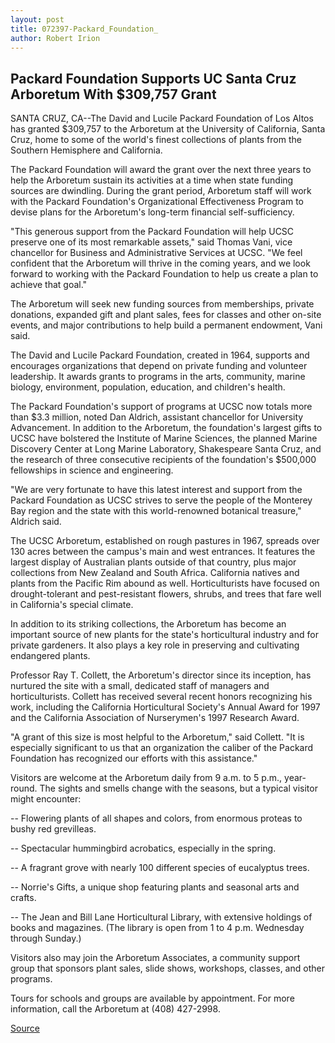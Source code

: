 ```yaml
---
layout: post
title: 072397-Packard_Foundation_
author: Robert Irion
---
```


## Packard Foundation Supports UC Santa Cruz Arboretum With $309,757 Grant

SANTA CRUZ, CA--The David and Lucile Packard Foundation of Los  Altos has granted $309,757 to the Arboretum at the University of  California, Santa Cruz, home to some of the world's finest  collections of plants from the Southern Hemisphere and California.

The Packard Foundation will award the grant over the next  three years to help the Arboretum sustain its activities at a time  when state funding sources are dwindling. During the grant period,  Arboretum staff will work with the Packard Foundation's  Organizational Effectiveness Program to devise plans for the  Arboretum's long-term financial self-sufficiency.

"This generous support from the Packard Foundation will help  UCSC preserve one of its most remarkable assets," said Thomas  Vani, vice chancellor for Business and Administrative Services at  UCSC. "We feel confident that the Arboretum will thrive in the  coming years, and we look forward to working with the Packard  Foundation to help us create a plan to achieve that goal."

The Arboretum will seek new funding sources from  memberships, private donations, expanded gift and plant sales, fees  for classes and other on-site events, and major contributions to help  build a permanent endowment, Vani said.

The David and Lucile Packard Foundation, created in 1964,  supports and encourages organizations that depend on private  funding and volunteer leadership. It awards grants to programs in  the arts, community, marine biology, environment, population,  education, and children's health.

The Packard Foundation's support of programs at UCSC now  totals more than $3.3 million, noted Dan Aldrich, assistant  chancellor for University Advancement. In addition to the Arboretum,  the foundation's largest gifts to UCSC have bolstered the Institute  of Marine Sciences, the planned Marine Discovery Center at Long  Marine Laboratory, Shakespeare Santa Cruz, and the research of  three consecutive recipients of the foundation's $500,000  fellowships in science and engineering.

"We are very fortunate to have this latest interest and support  from the Packard Foundation as UCSC strives to serve the people of  the Monterey Bay region and the state with this world-renowned  botanical treasure," Aldrich said.

The UCSC Arboretum, established on rough pastures in 1967,  spreads over 130 acres between the campus's main and west  entrances. It features the largest display of Australian plants  outside of that country, plus major collections from New Zealand  and South Africa. California natives and plants from the Pacific Rim  abound as well. Horticulturists have focused on drought-tolerant and  pest-resistant flowers, shrubs, and trees that fare well in  California's special climate.

In addition to its striking collections, the Arboretum has  become an important source of new plants for the state's  horticultural industry and for private gardeners. It also plays a key  role in preserving and cultivating endangered plants.

Professor Ray T. Collett, the Arboretum's director since its  inception, has nurtured the site with a small, dedicated staff of  managers and horticulturists. Collett has received several recent  honors recognizing his work, including the California Horticultural  Society's Annual Award for 1997 and the California Association of  Nurserymen's 1997 Research Award.

"A grant of this size is most helpful to the Arboretum," said  Collett. "It is especially significant to us that an organization the  caliber of the Packard Foundation has recognized our efforts with  this assistance."

Visitors are welcome at the Arboretum daily from 9 a.m. to 5 p.m., year-round. The sights and smells change with the seasons,  but a typical visitor might encounter:

\-- Flowering plants of all shapes and colors, from enormous  proteas to bushy red grevilleas.

\-- Spectacular hummingbird acrobatics, especially in the  spring.

\-- A fragrant grove with nearly 100 different species of  eucalyptus trees.

\-- Norrie's Gifts, a unique shop featuring plants and seasonal  arts and crafts.

\-- The Jean and Bill Lane Horticultural Library, with extensive  holdings of books and magazines. (The library is open from 1 to 4 p.m.  Wednesday through Sunday.)

Visitors also may join the Arboretum Associates, a community  support group that sponsors plant sales, slide shows, workshops,  classes, and other programs.

Tours for schools and groups are available by appointment. For  more information, call the Arboretum at (408) 427-2998.

[Source](http://www1.ucsc.edu/news_events/press_releases/archive/97-98/07-97/072397-Packard_Foundation_.html "Permalink to 072397-Packard_Foundation_")